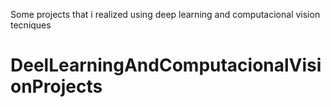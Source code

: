 Some projects that i realized using deep learning and computacional vision tecniques
# DeelLearningAndComputacionalVisionProjects
